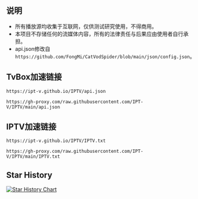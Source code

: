 ## 说明
- 所有播放源均收集于互联网，仅供测试研究使用，不得商用。
- 本项目不存储任何的流媒体内容，所有的法律责任与后果应由使用者自行承担。
- api.json修改自```https://github.com/FongMi/CatVodSpider/blob/main/json/config.json```。

## TvBox加速链接
```https://ipt-v.github.io/IPTV/api.json```

```https://gh-proxy.com/raw.githubusercontent.com/IPT-V/IPTV/main/api.json```

## IPTV加速链接
```https://ipt-v.github.io/IPTV/IPTV.txt```

```https://gh-proxy.com/raw.githubusercontent.com/IPT-V/IPTV/main/IPTV.txt```

## Star History
[![Star History Chart](https://api.star-history.com/svg?repos=IPT-V/IPTV&type=Timeline)](https://star-history.com/#naiba/nezha&Timeline)
